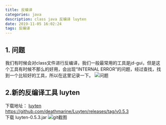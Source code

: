 ```yaml
---
title: 反编译
categories: java
description: class java 反编译 luyten
date: 2019-11-05 16:02:24
tags: 反编译
---
```

## 1. 问题
我们有时候会对class文件进行反编译，我们一般最常用的工具是jd-gui，但是这个工具有时候不那么的好用，会出现“INTERNAL ERROR”的问题，经过查找，找到一个比较好的工具，所以在这里记录一下。
![问题](/images/compile/1.png)
## 2.新的反编译工具 luyten
下载地址： [luyten](https://github.com/deathmarine/Luyten/releases/tag/v0.5.3)  https://github.com/deathmarine/Luyten/releases/tag/v0.5.3  
下载 luyten-0.5.3.jar
![git截图](/images/compile/2.png)
